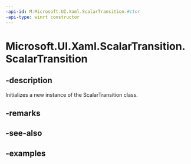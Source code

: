 ```yaml
---
-api-id: M:Microsoft.UI.Xaml.ScalarTransition.#ctor
-api-type: winrt constructor
---
```


<!-- Method syntax.
public ScalarTransition.ScalarTransition()
-->

# Microsoft.UI.Xaml.ScalarTransition.ScalarTransition

## -description
Initializes a new instance of the ScalarTransition class.

## -remarks

## -see-also

## -examples

